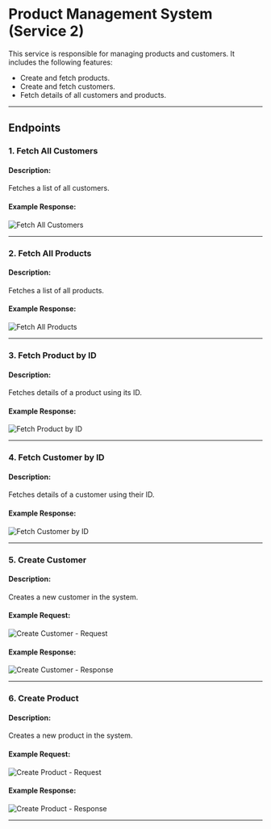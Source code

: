 # Product Management System (Service 2)

This service is responsible for managing products and customers. It includes the following features:

- Create and fetch products.
- Create and fetch customers.
- Fetch details of all customers and products.

---

## Endpoints

### 1. Fetch All Customers
#### Description:
Fetches a list of all customers.

#### Example Response:
![Fetch All Customers](https://github.com/user-attachments/assets/3b32c59e-68e6-4e18-ab8f-d9f4a5922d35)

---

### 2. Fetch All Products
#### Description:
Fetches a list of all products.

#### Example Response:
![Fetch All Products](https://github.com/user-attachments/assets/26d7661a-2e63-4992-8131-f2e015be1b59)

---

### 3. Fetch Product by ID
#### Description:
Fetches details of a product using its ID.

#### Example Response:
![Fetch Product by ID](https://github.com/user-attachments/assets/56a17dc8-e51f-418e-8cf2-7acd3630bedf)

---

### 4. Fetch Customer by ID
#### Description:
Fetches details of a customer using their ID.

#### Example Response:
![Fetch Customer by ID](https://github.com/user-attachments/assets/97201cc5-3d57-462b-9284-0b2e110ae1cb)

---

### 5. Create Customer
#### Description:
Creates a new customer in the system.

#### Example Request:
![Create Customer - Request](https://github.com/user-attachments/assets/fb32bac4-bc5f-4303-b64e-4a9d82594d1d)

#### Example Response:
![Create Customer - Response](https://github.com/user-attachments/assets/15accd13-d04a-4690-913e-b7cde006a523)

---

### 6. Create Product
#### Description:
Creates a new product in the system.

#### Example Request:
![Create Product - Request](https://github.com/user-attachments/assets/19bc3bbd-9c99-4953-a4f7-29a3d562bb80)

#### Example Response:
![Create Product - Response](https://github.com/user-attachments/assets/0eeda2ac-b8f7-4a71-8147-f63767c6ded5)

---


